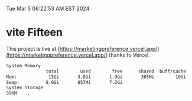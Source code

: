 Tue Mar  5 06:22:53 AM EST 2024

# vite Fifteen


This project is live at [https://marketingpreference.vercel.app/](https://marketingpreference.vercel.app/) thanks to Vercel.

```bash
System Memory
               total        used        free      shared  buff/cache   available
Mem:            15Gi       3.8Gi       1.9Gi       305Mi        10Gi        11Gi
Swap:          8.0Gi       857Mi       7.2Gi
System Storage
396M	.
```
```bash
